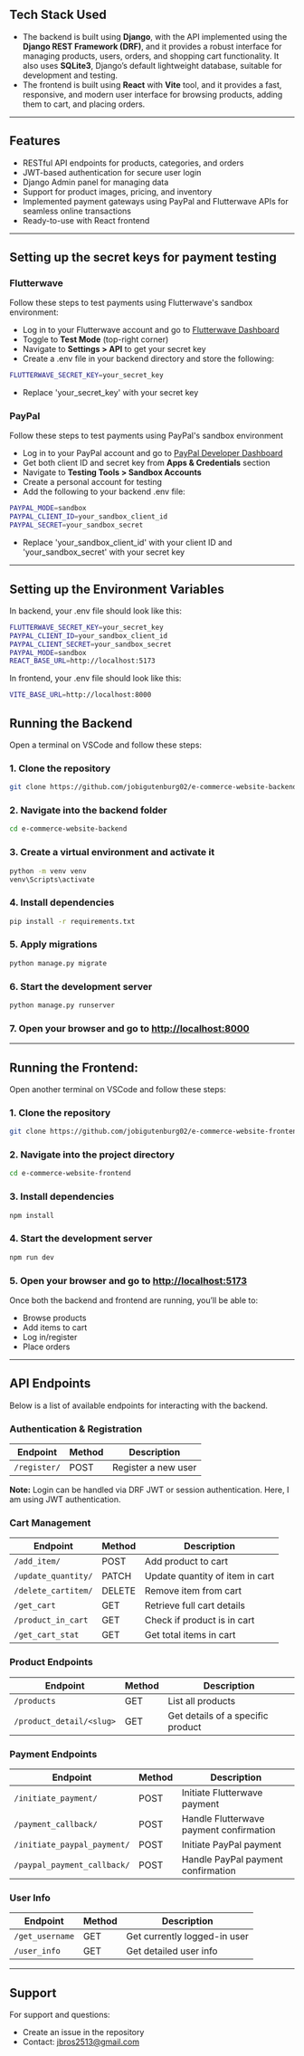 ## Tech Stack Used

- The backend is built using **Django**, with the API implemented using the **Django REST Framework (DRF)**, and it provides a robust interface for managing products, users, orders, and shopping cart functionality. It also uses **SQLite3**, Django’s default lightweight database, suitable for development and testing. 
- The frontend is built using **React** with **Vite** tool, and it provides a fast, responsive, and modern user interface for browsing products, adding them to cart, and placing orders.

---

## Features

- RESTful API endpoints for products, categories, and orders
- JWT-based authentication for secure user login
- Django Admin panel for managing data
- Support for product images, pricing, and inventory
- Implemented payment gateways using PayPal and Flutterwave APIs for seamless online transactions
- Ready-to-use with React frontend

---

## Setting up the secret keys for payment testing

### Flutterwave

Follow these steps to test payments using Flutterwave's sandbox environment:

- Log in to your Flutterwave account and go to [Flutterwave Dashboard](https://dashboard.flutterwave.com)
- Toggle to **Test Mode** (top-right corner)
- Navigate to **Settings > API** to get your secret key
- Create a .env file in your backend directory and store the following:
  
```bash
FLUTTERWAVE_SECRET_KEY=your_secret_key
```

- Replace 'your_secret_key' with your secret key

### PayPal

Follow these steps to test payments using PayPal's sandbox environment

- Log in to your PayPal account and go to [PayPal Developer Dashboard](https://developer.paypal.com/)
- Get both client ID and secret key from **Apps & Credentials** section
- Navigate to **Testing Tools > Sandbox Accounts**
- Create a personal account for testing
- Add the following to your backend .env file:

```bash
PAYPAL_MODE=sandbox
PAYPAL_CLIENT_ID=your_sandbox_client_id
PAYPAL_SECRET=your_sandbox_secret
```

- Replace 'your_sandbox_client_id' with your client ID and 'your_sandbox_secret' with your secret key

---

## Setting up the Environment Variables

In backend, your .env file should look like this:

```bash
FLUTTERWAVE_SECRET_KEY=your_secret_key
PAYPAL_CLIENT_ID=your_sandbox_client_id
PAYPAL_CLIENT_SECRET=your_sandbox_secret
PAYPAL_MODE=sandbox
REACT_BASE_URL=http://localhost:5173
```

In frontend, your .env file should look like this:

```bash
VITE_BASE_URL=http://localhost:8000
```

## Running the Backend

Open a terminal on VSCode and follow these steps:

### 1. Clone the repository

```bash
git clone https://github.com/jobigutenburg02/e-commerce-website-backend.git
```

### 2. Navigate into the backend folder

```bash
cd e-commerce-website-backend
```

### 3. Create a virtual environment and activate it

```bash
python -m venv venv
venv\Scripts\activate
```

### 4. Install dependencies

```bash
pip install -r requirements.txt
```

### 5. Apply migrations

```bash
python manage.py migrate
```

### 6. Start the development server 

```bash
python manage.py runserver
```

### 7. Open your browser and go to [http://localhost:8000](http://localhost:8000)

---

## Running the Frontend:

Open another terminal on VSCode and follow these steps:

### 1. Clone the repository

```bash
git clone https://github.com/jobigutenburg02/e-commerce-website-frontend.git
```

### 2. Navigate into the project directory

```bash
cd e-commerce-website-frontend
```
### 3. Install dependencies

```bash
npm install
```

### 4. Start the development server

```bash
npm run dev
```

### 5. Open your browser and go to [http://localhost:5173](http://localhost:5173)

Once both the backend and frontend are running, you’ll be able to:
 - Browse products
 - Add items to cart
 - Log in/register
 - Place orders
   
---

## API Endpoints

Below is a list of available endpoints for interacting with the backend.

### Authentication & Registration

| Endpoint                 | Method | Description                              |
|--------------------------|--------|------------------------------------------|
| `/register/`             | POST   | Register a new user                      |

**Note:** Login can be handled via DRF JWT or session authentication. Here, I am using JWT authentication.


### Cart Management

| Endpoint                 | Method | Description                              |
|--------------------------|--------|------------------------------------------|
| `/add_item/`             | POST   | Add product to cart                      |
| `/update_quantity/`      | PATCH  | Update quantity of item in cart          |
| `/delete_cartitem/`      | DELETE | Remove item from cart                    |
| `/get_cart`              | GET    | Retrieve full cart details               |
| `/product_in_cart`       | GET    | Check if product is in cart              |
| `/get_cart_stat`         | GET    | Get total items in cart                  |


### Product Endpoints

| Endpoint                     | Method | Description                          |
|------------------------------|--------|--------------------------------------|
| `/products`                  | GET    | List all products                    |
| `/product_detail/<slug>`     | GET    | Get details of a specific product    |


### Payment Endpoints

| Endpoint                     | Method | Description                              |
|------------------------------|--------|------------------------------------------|
|  `/initiate_payment/`        | POST   | Initiate Flutterwave payment             |
| `/payment_callback/`         | POST   | Handle Flutterwave payment confirmation  |
| `/initiate_paypal_payment/`  | POST   | Initiate PayPal payment                  |
| `/paypal_payment_callback/`  | POST   |Handle PayPal payment confirmation        |


### User Info

| Endpoint                    | Method | Description                              |
|-----------------------------|--------|------------------------------------------|
| `/get_username`             | GET    | Get currently logged-in user             |
| `/user_info`                | GET    | Get detailed user info                   |

---

## Support

For support and questions:
- Create an issue in the repository
- Contact: jbros2513@gmail.com
